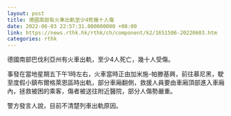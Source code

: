 ```yaml
---
layout: post
title: 德國南部有火車出軌至少4死幾十人傷
date: 2022-06-03 22:57:31.000000000 +08:00
link: https://news.rthk.hk/rthk/ch/component/k2/1651506-20220603.htm
categories: rthk
---
```


德國南部巴伐利亞州有火車出軌，至少4人死亡，幾十人受傷。

事發在當地星期五下午1時左右，火車當時正由加米施-帕滕基興，前往慕尼黑，駛至度假小鎮布爾格萊恩區時出軌，部分車廂翻側，救援人員要由車廂頂部進入車廂內，拯救被困的乘客，傷者被送往附近醫院，部分人傷勢嚴重。

警方發言人說，目前不清楚列車出軌原因。

